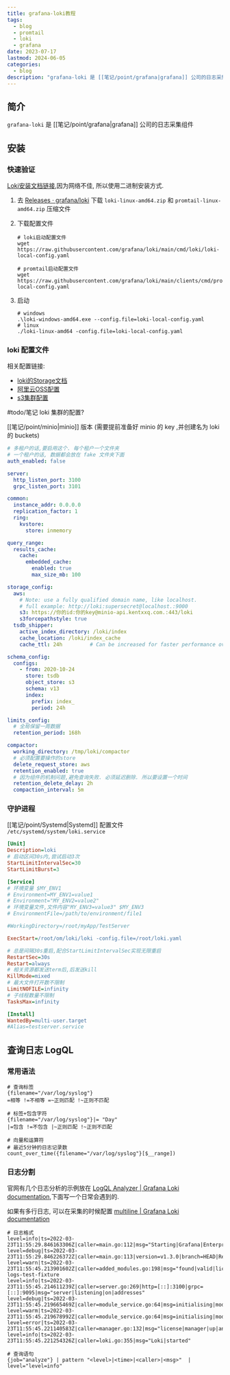 ```yaml
---
title: grafana-loki教程
tags:
  - blog
  - promtail
  - loki
  - grafana
date: 2023-07-17
lastmod: 2024-06-05
categories:
  - blog
description: "grafana-loki 是 [[笔记/point/grafana|grafana]] 公司的日志采集组件"
---
```


## 简介

`grafana-loki` 是 [[笔记/point/grafana|grafana]] 公司的日志采集组件

## 安装

### 快速验证

[Loki安装文档链接](https://grafana.com/docs/loki/latest/setup/install/local/),因为网络不佳, 所以使用二进制安装方式.

1. 去 [Releases · grafana/loki](https://github.com/grafana/loki/releases/) 下载 `loki-linux-amd64.zip` 和 `promtail-linux-amd64.zip` 压缩文件
2. 下载配置文件

    ```shell
    # loki启动配置文件
    wget https://raw.githubusercontent.com/grafana/loki/main/cmd/loki/loki-local-config.yaml

    # promtail启动配置文件
    wget https://raw.githubusercontent.com/grafana/loki/main/clients/cmd/promtail/promtail-local-config.yaml
    ```

3. 启动

    ```shell
    # windows
    .\loki-windows-amd64.exe --config.file=loki-local-config.yaml
    # linux
    ./loki-linux-amd64 -config.file=loki-local-config.yaml
    ```

### loki 配置文件

相关配置链接:

- [loki的Storage文档](https://grafana.com/docs/loki/v2.9.x/storage/#on-premise-deployment-minio-single-store)
- [阿里云OSS配置](https://grafana.com/docs/loki/latest/configure/examples/#alibaba-cloud-storage-configyaml)
- [s3集群配置](https://grafana.com/docs/loki/latest/configure/examples/#2-s3-cluster-exampleyaml)

#todo/笔记  loki 集群的配置?

[[笔记/point/minio|minio]] 版本 (需要提前准备好 minio 的 key ,并创建名为 loki 的 buckets)

```yml
# 多租户的话,要启用这个. 每个租户一个文件夹
# 一个租户的话, 数据都会放在 fake 文件夹下面
auth_enabled: false

server:
  http_listen_port: 3100
  grpc_listen_port: 3101

common:
  instance_addr: 0.0.0.0
  replication_factor: 1
  ring:
    kvstore:
      store: inmemory

query_range:
  results_cache:
    cache:
      embedded_cache:
        enabled: true
        max_size_mb: 100

storage_config:
  aws:
    # Note: use a fully qualified domain name, like localhost.
    # full example: http://loki:supersecret@localhost.:9000
    s3: https://你的id:你的key@minio-api.kentxxq.com.:443/loki
    s3forcepathstyle: true
  tsdb_shipper:
    active_index_directory: /loki/index
    cache_location: /loki/index_cache
    cache_ttl: 24h         # Can be increased for faster performance over longer query periods, uses more disk space

schema_config:
  configs:
    - from: 2020-10-24
      store: tsdb
      object_store: s3
      schema: v13
      index:
        prefix: index_
        period: 24h

limits_config:
  # 全局保留一周数据
  retention_period: 168h

compactor:
  working_directory: /tmp/loki/compactor
  # 必须配置要操作的store
  delete_request_store: aws
  retention_enabled: true
  # 因为组件的机制问题,避免查询失败. 必须延迟删除. 所以要设置一个时间
  retention_delete_delay: 2h
  compaction_interval: 5m
```

### 守护进程

[[笔记/point/Systemd|Systemd]] 配置文件 `/etc/systemd/system/loki.service`

```ini
[Unit]
Description=loki
# 启动区间30s内,尝试启动3次
StartLimitIntervalSec=30
StartLimitBurst=3

[Service]
# 环境变量 $MY_ENV1
# Environment=MY_ENV1=value1
# Environment="MY_ENV2=value2"
# 环境变量文件,文件内容"MY_ENV3=value3" $MY_ENV3
# EnvironmentFile=/path/to/environment/file1

#WorkingDirectory=/root/myApp/TestServer

ExecStart=/root/om/loki/loki -config.file=/root/loki.yaml

# 总是间隔30s重启,配合StartLimitIntervalSec实现无限重启
RestartSec=30s 
Restart=always
# 相关资源都发送term后,后发送kill
KillMode=mixed
# 最大文件打开数不限制
LimitNOFILE=infinity
# 子线程数量不限制
TasksMax=infinity

[Install]
WantedBy=multi-user.target
#Alias=testserver.service
```

## 查询日志 LogQL

### 常用语法

```shell
# 查询标签
{filename="/var/log/syslog"}
=相等 !=不相等 =~正则匹配 !~正则不匹配

# 标签+包含字符
{filename="/var/log/syslog"}|= "Day"
|=包含 !=不包含 |~正则匹配 !~正则不匹配

# 向量和运算符
# 最近5分钟的日志记录数
count_over_time({filename="/var/log/syslog"}[$__range])
```

### 日志分割

官网有几个日志分析的示例放在 [LogQL Analyzer | Grafana Loki documentation](https://grafana.com/docs/loki/latest/logql/analyzer/),下面写一个日常会遇到的.

如果有多行日志, 可以在采集的时候配置 [multiline | Grafana Loki documentation](https://grafana.com/docs/loki/latest/clients/promtail/stages/multiline/)

```shell
# 日志格式
level=info|ts=2022-03-23T11:55:29.846163306Z|caller=main.go:112|msg="Starting|Grafana|Enterprise|Logs"
level=debug|ts=2022-03-23T11:55:29.846226372Z|caller=main.go:113|version=v1.3.0|branch=HEAD|Revision=e071a811|LokiVersion=v2.4.2|LokiRevision=525040a3
level=warn|ts=2022-03-23T11:55:45.213901602Z|caller=added_modules.go:198|msg="found|valid|license"|cluster=enterprise-logs-test-fixture
level=info|ts=2022-03-23T11:55:45.214611239Z|caller=server.go:269|http=[::]:3100|grpc=[::]:9095|msg="server|listening|on|addresses"
level=debug|ts=2022-03-23T11:55:45.219665469Z|caller=module_service.go:64|msg=initialising|module=license
level=warm|ts=2022-03-23T11:55:45.219678992Z|caller=module_service.go:64|msg=initialising|module=server
level=error|ts=2022-03-23T11:55:45.221140583Z|caller=manager.go:132|msg="license|manager|up|and|running"
level=info|ts=2022-03-23T11:55:45.221254326Z|caller=loki.go:355|msg="Loki|started"

# 查询语句
{job="analyze"} | pattern "<level>|<time>|<caller>|<msg>"  | level="level=info"
```
